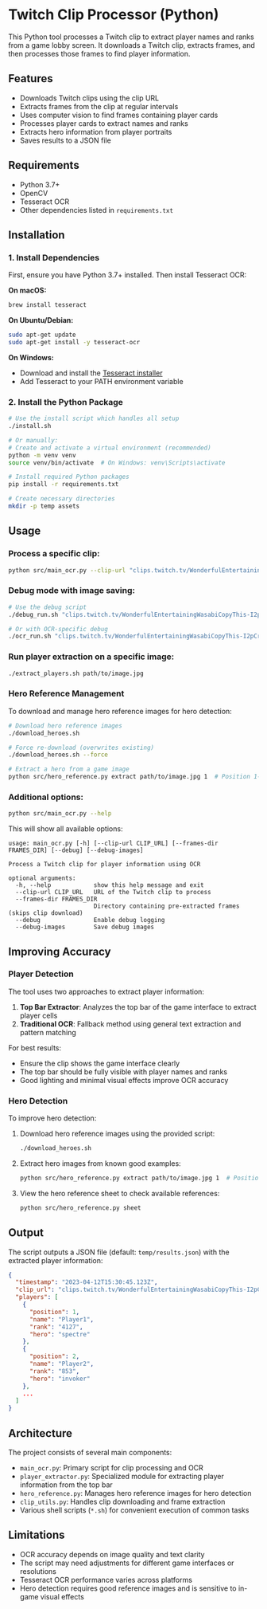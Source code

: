 # Twitch Clip Processor (Python)

This Python tool processes a Twitch clip to extract player names and ranks from a game lobby screen. It downloads a Twitch clip, extracts frames, and then processes those frames to find player information.

## Features

- Downloads Twitch clips using the clip URL
- Extracts frames from the clip at regular intervals
- Uses computer vision to find frames containing player cards
- Processes player cards to extract names and ranks
- Extracts hero information from player portraits
- Saves results to a JSON file

## Requirements

- Python 3.7+
- OpenCV
- Tesseract OCR
- Other dependencies listed in `requirements.txt`

## Installation

### 1. Install Dependencies

First, ensure you have Python 3.7+ installed. Then install Tesseract OCR:

**On macOS:**
```bash
brew install tesseract
```

**On Ubuntu/Debian:**
```bash
sudo apt-get update
sudo apt-get install -y tesseract-ocr
```

**On Windows:**
- Download and install the [Tesseract installer](https://github.com/UB-Mannheim/tesseract/wiki)
- Add Tesseract to your PATH environment variable

### 2. Install the Python Package

```bash
# Use the install script which handles all setup
./install.sh

# Or manually:
# Create and activate a virtual environment (recommended)
python -m venv venv
source venv/bin/activate  # On Windows: venv\Scripts\activate

# Install required Python packages
pip install -r requirements.txt

# Create necessary directories
mkdir -p temp assets
```

## Usage

### Process a specific clip:

```bash
python src/main_ocr.py --clip-url "clips.twitch.tv/WonderfulEntertainingWasabiCopyThis-I2pCrWZFkn_EFiZi"
```

### Debug mode with image saving:

```bash
# Use the debug script
./debug_run.sh "clips.twitch.tv/WonderfulEntertainingWasabiCopyThis-I2pCrWZFkn_EFiZi"

# Or with OCR-specific debug
./ocr_run.sh "clips.twitch.tv/WonderfulEntertainingWasabiCopyThis-I2pCrWZFkn_EFiZi"
```

### Run player extraction on a specific image:

```bash
./extract_players.sh path/to/image.jpg
```

### Hero Reference Management

To download and manage hero reference images for hero detection:

```bash
# Download hero reference images
./download_heroes.sh

# Force re-download (overwrites existing)
./download_heroes.sh --force

# Extract a hero from a game image
python src/hero_reference.py extract path/to/image.jpg 1  # Position 1-10
```

### Additional options:

```bash
python src/main_ocr.py --help
```

This will show all available options:

```
usage: main_ocr.py [-h] [--clip-url CLIP_URL] [--frames-dir FRAMES_DIR] [--debug] [--debug-images]

Process a Twitch clip for player information using OCR

optional arguments:
  -h, --help            show this help message and exit
  --clip-url CLIP_URL   URL of the Twitch clip to process
  --frames-dir FRAMES_DIR
                        Directory containing pre-extracted frames (skips clip download)
  --debug               Enable debug logging
  --debug-images        Save debug images
```

## Improving Accuracy

### Player Detection

The tool uses two approaches to extract player information:

1. **Top Bar Extractor**: Analyzes the top bar of the game interface to extract player cells
2. **Traditional OCR**: Fallback method using general text extraction and pattern matching

For best results:

- Ensure the clip shows the game interface clearly
- The top bar should be fully visible with player names and ranks
- Good lighting and minimal visual effects improve OCR accuracy

### Hero Detection

To improve hero detection:

1. Download hero reference images using the provided script:
   ```bash
   ./download_heroes.sh
   ```

2. Extract hero images from known good examples:
   ```bash
   python src/hero_reference.py extract path/to/image.jpg 1  # Position 1-10
   ```

3. View the hero reference sheet to check available references:
   ```bash
   python src/hero_reference.py sheet
   ```

## Output

The script outputs a JSON file (default: `temp/results.json`) with the extracted player information:

```json
{
  "timestamp": "2023-04-12T15:30:45.123Z",
  "clip_url": "clips.twitch.tv/WonderfulEntertainingWasabiCopyThis-I2pCrWZFkn_EFiZi",
  "players": [
    {
      "position": 1,
      "name": "Player1",
      "rank": "4127",
      "hero": "spectre"
    },
    {
      "position": 2,
      "name": "Player2",
      "rank": "853",
      "hero": "invoker"
    },
    ...
  ]
}
```

## Architecture

The project consists of several main components:

- `main_ocr.py`: Primary script for clip processing and OCR
- `player_extractor.py`: Specialized module for extracting player information from the top bar
- `hero_reference.py`: Manages hero reference images for hero detection
- `clip_utils.py`: Handles clip downloading and frame extraction
- Various shell scripts (`*.sh`) for convenient execution of common tasks

## Limitations

- OCR accuracy depends on image quality and text clarity
- The script may need adjustments for different game interfaces or resolutions
- Tesseract OCR performance varies across platforms
- Hero detection requires good reference images and is sensitive to in-game visual effects
